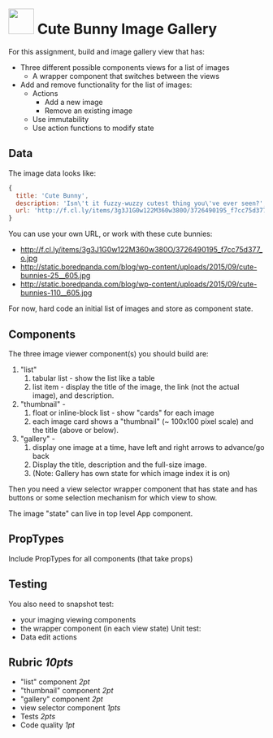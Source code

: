 <img src="https://user-images.githubusercontent.com/478864/29585764-2e2a863c-873d-11e7-8c68-49af939ab39b.png" 
width=50> Cute Bunny Image Gallery
===

For this assignment, build and image gallery view that has:
* Three different possible components views for a list of images
  * A wrapper component that switches between the views
* Add and remove functionality for the list of images:
  * Actions
    * Add a new image
    * Remove an existing image
  * Use immutability
  * Use action functions to modify state
  
## Data

The image data looks like:

```js
{ 
  title: 'Cute Bunny',
  description: 'Isn\'t it fuzzy-wuzzy cutest thing you\'ve ever seen?',
  url: 'http://f.cl.ly/items/3g3J1G0w122M360w380O/3726490195_f7cc75d377_o.jpg'
}
```

You can use your own URL, or work with these cute bunnies:

* http://f.cl.ly/items/3g3J1G0w122M360w380O/3726490195_f7cc75d377_o.jpg 
* http://static.boredpanda.com/blog/wp-content/uploads/2015/09/cute-bunnies-25__605.jpg
* http://static.boredpanda.com/blog/wp-content/uploads/2015/09/cute-bunnies-110__605.jpg

For now, hard code an initial list of images and store as component state.

## Components

The three image viewer component(s) you should build are:

1. "list" 
    1. tabular list - show the list like a table
    1. list item - display the title of the image, the link (not the  actual image), and description.  
1. "thumbnail" -  
    1. float or inline-block list - show "cards" for each image
    1. each image card shows a "thumbnail" (~ 100x100 pixel scale) and the title (above or below).
1. "gallery" - 
    1. display one image at a time, have left and right arrows to advance/go back
    1. Display the title, description and the full-size image.
    1. (Note: Gallery has own state for which image index it is on)

Then you need a view selector wrapper component that has state and has buttons or some selection mechanism for which view to show.

The image "state" can live in top level App component.

## PropTypes

Include PropTypes for all components (that take props)

## Testing

You also need to snapshot test:
* your imaging viewing components
* the wrapper component (in each view state)
Unit test:
* Data edit actions

## Rubric *10pts*
- "list" component *2pt*
- "thumbnail" component *2pt*
- "gallery" component *2pt*
- view selector component *1pts*
- Tests *2pts*
- Code quality *1pt*
